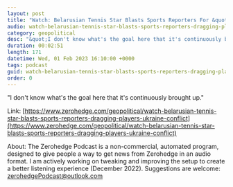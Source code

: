 ```yaml
---
layout: post
title: "Watch: Belarusian Tennis Star Blasts Sports Reporters For &quot;Dragging Players Into&quot; Ukraine Conflict Talk"
audio: watch-belarusian-tennis-star-blasts-sports-reporters-dragging-players-ukraine-conflict-0
category: geopolitical
desc: "&quot;I don't know what's the goal here that it's continuously brought up.&quot;"
duration: 00:02:51
length: 171
datetime: Wed, 01 Feb 2023 16:10:00 +0000
tags: podcast
guid: watch-belarusian-tennis-star-blasts-sports-reporters-dragging-players-ukraine-conflict-0
order: 0
---
```

&quot;I don't know what's the goal here that it's continuously brought up.&quot;

Link: [https://www.zerohedge.com/geopolitical/watch-belarusian-tennis-star-blasts-sports-reporters-dragging-players-ukraine-conflict](https://www.zerohedge.com/geopolitical/watch-belarusian-tennis-star-blasts-sports-reporters-dragging-players-ukraine-conflict)

About: The Zerohedge Podcast is a non-commercial, automated program, designed to give people a way to get news from Zerohedge in an audio format.  I am actively working on tweaking and improving the setup to create a better listening experience (December 2022).  Suggestions are welcome: [zerohedgePodcast@outlook.com](mailto:zerohedgePodcast@outlook.com)